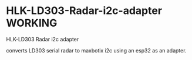 # HLK-LD303-Radar-i2c-adapter WORKING
HLK-LD303 Radar i2c adapter


converts LD303 serial radar to maxbotix i2c using an esp32 as an adapter.
